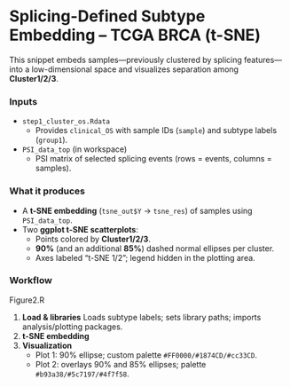 # Splicing-Defined Subtype Embedding – TCGA BRCA (t-SNE)

This snippet embeds samples—previously clustered by splicing features—into a low-dimensional space and visualizes separation among **Cluster1/2/3**.

### Inputs

- `step1_cluster_os.Rdata`
  - Provides `clinical_OS` with sample IDs (`sample`) and subtype labels (`group1`).
- `PSI_data_top` (in workspace)
  - PSI matrix of selected splicing events (rows = events, columns = samples).

### What it produces

- A **t-SNE embedding** (`tsne_out$Y` → `tsne_res`) of samples using `PSI_data_top`.
- Two **ggplot t-SNE scatterplots**:
  - Points colored by **Cluster1/2/3**.
  - **90%** (and an additional **85%**) dashed normal ellipses per cluster.
  - Axes labeled “t-SNE 1/2”; legend hidden in the plotting area.

### Workflow

Figure2.R

1. **Load & libraries**
    Loads subtype labels; sets library paths; imports analysis/plotting packages.
2. **t-SNE embedding**
3. **Visualization**
   - Plot 1: 90% ellipse; custom palette `#FF0000/#1874CD/#cc33CD`.
   - Plot 2: overlays 90% and 85% ellipses; palette `#b93a38/#5c7197/#4f7f58`.